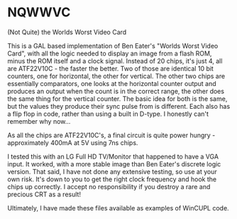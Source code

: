 # NQWWVC
(Not Quite) the Worlds Worst Video Card

This is a GAL based implementation of Ben Eater's "Worlds Worst Video Card", with all the logic needed to display an image from a flash ROM, minus the ROM itself and a clock signal. Instead of 20 chips, it's just 4, all are ATF22V10C - the faster the better. Two of those are identical 10 bit counters, one for horizontal, the other for vertical. The other two chips are essentially comparators, one looks at the horizontal counter output and produces an output when the count is in the correct range, the other does the same thing for the vertical counter. The basic idea for both is the same, but the values they produce their sync pulse from is different. Each also has a flip flop in code, rather than using a built in D-type. I honestly can't remember why now...

As all the chips are ATF22V10C's, a final circuit is quite power hungry - approximately 400mA at 5V using 7ns chips.

I tested this with an LG Full HD TV/Monitor that happened to have a VGA input. It worked, with a more stable image than Ben Eater's discrete logic version. That said, I have not done any extensive testing, so use at your own risk. It's down to you to get the right clock frequency and hook the chips up correctly. I accept no responsibility if you destroy a rare and precious CRT as a result!

Ultimately, I have made these files available as examples of WinCUPL code.
